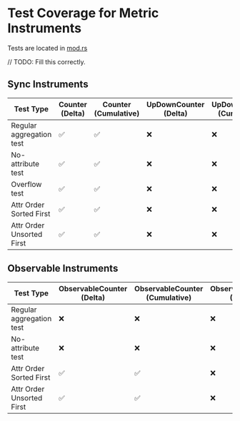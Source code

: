 # Test Coverage for Metric Instruments

Tests are located in [mod.rs](mod.rs)

// TODO: Fill this correctly.

## Sync Instruments

| Test Type                  | Counter (Delta) | Counter (Cumulative) | UpDownCounter (Delta) | UpDownCounter (Cumulative) | Gauge (Delta) | Gauge (Cumulative) | Histogram (Delta) | Histogram (Cumulative) |
|----------------------------|-----------------|----------------------|----------------------|----------------------------|---------------|--------------------|-------------------|------------------------|
| Regular aggregation test   | :white_check_mark:       | :white_check_mark:             | :x:              | :x:                    | :x:      | :x:            | :x:           | :x:                |
| No-attribute test          | :white_check_mark:        | :white_check_mark:             | :x:              | :x:                    | :x:      | :x:            | :x:           | :x:                |
| Overflow test              | :white_check_mark:        | :white_check_mark:             | :x:              | :x:                    | :x:      | :x:            | :x:           | :x:                |
| Attr Order Sorted First    | :white_check_mark:        | :white_check_mark:             | :x:              | :x:                    | :x:      | :x:            | :x:           | :x:                |
| Attr Order Unsorted First  | :white_check_mark:        | :white_check_mark:             | :x:              | :x:                    | :x:      | :x:            | :x:           | :x:                |

## Observable Instruments

| Test Type                  | ObservableCounter (Delta) | ObservableCounter (Cumulative) | ObservableGauge (Delta) | ObservableGauge (Cumulative) | ObservableUpDownCounter (Delta) | ObservableUpDownCounter (Cumulative) |
|----------------------------|---------------------------|-------------------------------|-------------------------|------------------------------|---------------------------------|--------------------------------------|
| Regular aggregation test    | :x:                  | :x:                      | :x:                | :x:                     | :x:                        | :x:                             |
| No-attribute test           | :x:                  | :x:                      | :x:                | :x:                     | :x:                        | :x:                             |
| Attr Order Sorted First    | :white_check_mark:        | :white_check_mark:             | :x:              | :x:                    | :x:      | :x:            | :x:           | :x:                |
| Attr Order Unsorted First  | :white_check_mark:        | :white_check_mark:             | :x:              | :x:                    | :x:      | :x:            | :x:           | :x:                |